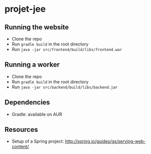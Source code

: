 projet-jee
==========

Running the website
-------------------
* Clone the repo
* Run `gradle build` in the root directory
* Run `java -jar src/frontend/build/libs/frontend.war`

Running a worker
----------------
* Clone the repo
* Run `gradle build` in the root directory
* Run `java -jar src/backend/build/libs/backend.jar`

Dependencies
------------
* Gradle: available on AUR

Resources
----------

* Setup of a Spring project: http://spring.io/guides/gs/serving-web-content/
